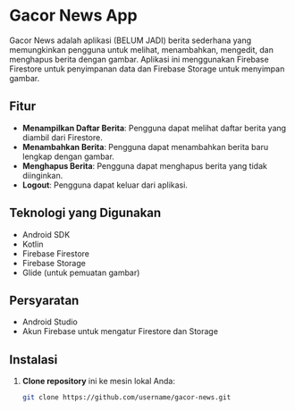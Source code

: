# Gacor News App

Gacor News adalah aplikasi (BELUM JADI) berita sederhana yang memungkinkan pengguna untuk melihat, menambahkan, mengedit, dan menghapus berita dengan gambar. Aplikasi ini menggunakan Firebase Firestore untuk penyimpanan data dan Firebase Storage untuk menyimpan gambar.

## Fitur

- **Menampilkan Daftar Berita**: Pengguna dapat melihat daftar berita yang diambil dari Firestore.
- **Menambahkan Berita**: Pengguna dapat menambahkan berita baru lengkap dengan gambar.
- **Menghapus Berita**: Pengguna dapat menghapus berita yang tidak diinginkan.
- **Logout**: Pengguna dapat keluar dari aplikasi.

## Teknologi yang Digunakan

- Android SDK
- Kotlin
- Firebase Firestore
- Firebase Storage
- Glide (untuk pemuatan gambar)

## Persyaratan

- Android Studio
- Akun Firebase untuk mengatur Firestore dan Storage

## Instalasi

1. **Clone repository** ini ke mesin lokal Anda:

   ```bash
   git clone https://github.com/username/gacor-news.git
